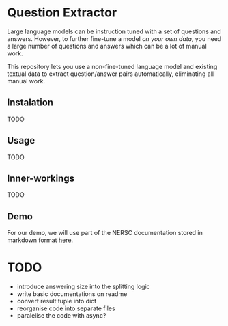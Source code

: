 # Question Extractor

Large language models can be instruction tuned with a set of questions and answers.
However, to further fine-tune a model *on your own data*, you need a large number of questions and answers which can be a lot of manual work.

This repository lets you use a non-fine-tuned language model and existing textual data to extract question/answer pairs automatically, eliminating all manual work.

## Instalation

TODO

## Usage

TODO

## Inner-workings

TODO

## Demo

For our demo, we will use part of the NERSC documentation stored in markdown format [here](https://gitlab.com/NERSC/nersc.gitlab.io/-/tree/main/docs).

# TODO

- introduce answering size into the splitting logic
- write basic documentations on readme
- convert result tuple into dict
- reorganise code into separate files
- paralelise the code with async?